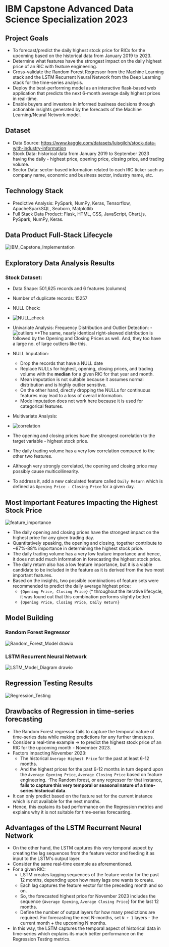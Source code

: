 # IBM Capstone Advanced Data Science Specialization 2023

## Project Goals

- To forecast/predict the daily highest stock price for RICs for the upcoming based on the historical data from January 2019 to 2023.
- Determine what features have the strongest impact on the daily highest price of an RIC with feature engineering.  
- Cross-validate the Random Forest Regressor from the Machine Learning stack and the LSTM Recurrent Neural Network from the Deep Learning stack for the time-series analysis.
- Deploy the best-performing model as an interactive flask-based web application that predicts the next 6-month average daily highest prices in real-time.
- Enable buyers and investors in informed business decisions through actionable insights generated by the forecasts of the Machine Learning/Neural Network model.


 ## Dataset 

 - Data Source: https://www.kaggle.com/datasets/luisgilch/stock-data-with-industry-information
 - Stock Data: historical data from January 2019 to September 2023 having the daily - highest price, opening price, closing price, and trading volume.  
 - Sector Data: sector-based information related to each RIC ticker such as company name, economic and business sector, industry name, etc.

## Technology Stack 

 - Predictive Analysis: PySpark, NumPy, Keras, Tensorflow, ApacheSparkSQL, Seaborn, Matplotlib 
 - Full Stack Data Product: Flask, HTML, CSS, JavaScript, Chart.js, PySpark, NumPy, Keras.  
     
## Data Product Full-Stack Lifecycle 

![IBM_Capstone_Implementation](https://github.com/pk9444/IBM_Capstone/assets/57378806/0440e104-32f6-432c-a7f1-d18bfff4e173)

## Exploratory Data Analysis Results  

### Stock Dataset: 

- Data Shape: 501,625 records and 6 features (columns)
  
- Number of duplicate records: 15257

- NULL Check:
- ![NULL_check](https://github.com/pk9444/IBM_Capstone/assets/57378806/97de5acc-6465-4580-898b-cd348ed0e052)

- Univariate Analysis: Frequency Distribution and Outlier Detection:
-![outliers](https://github.com/pk9444/IBM_Capstone/assets/57378806/314da5bc-8382-4120-bd25-9bc35a814302)
 **The same, nearly identical right-skewed distribution is followed by the Opening and Closing Prices as well. And, they too have a large no. of large outliers like this. 

- NULL Imputation:
  - Drop the records that have a NULL date
  - Replace NULLs for highest, opening, closing prices, and trading volume with the **median** for a given RIC for that year and month.
  - Mean imputation is not suitable because it assumes normal distribution and is highly outlier sensitive.
  - On the other hand, directly dropping the NULLs for continuous features may lead to a loss of overall information.
  - Mode imputation does not work here because it is used for categorical features.

- Multivariate Analysis:
- ![correlation](https://github.com/pk9444/IBM_Capstone/assets/57378806/62dd055a-3a3e-4614-bbbd-0ffe73020ba1)
- The opening and closing prices have the strongest correlation to the target variable - highest stock price.
- The daily trading volume has a very low correlation compared to the other two features.
- Although very strongly correlated, the opening and closing price may possibly cause multicollinearity.
- To address it, add a new calculated feature called `Daily Return` which is defined as `Opening Price - Closing Price` for a given day. 
 

## Most Important Features Impacting the Highest Stock Price

![feature_importance](https://github.com/pk9444/IBM_Capstone/assets/57378806/66cf58db-5165-4851-9f1d-52c91b26753f)

- The daily opening and closing prices have the strongest impact on the highest price for any given trading day.
- Quantitatively speaking, the opening and closing, together contribute to ~87%-88% importance in determining the highest stock price.
- The daily trading volume has a very low feature importance and hence, it does not add much information in forecasting the highest stock price.
- The daily return also has a low feature importance, but it is a viable candidate to be included in the feature as it is derived from the two most important features. 
- Based on the insights, two possible combinations of feature sets were recommended to predict the daily average highest price:
  - `{Opening Price, Closing Price}` (* throughout the iterative lifecycle, it was found out that this combination performs slightly better)
  - `{Opening Price, Closing Price, Daily Return}` 

## Model Building 

### Random Forest Regressor
![Random_Forest_Model drawio](https://github.com/pk9444/IBM_Capstone/assets/57378806/267b6a75-2b86-44f5-903e-c989943a17ac)


### LSTM Recurrent Neural Network 
![LSTM_Model_Diagram drawio](https://github.com/pk9444/IBM_Capstone/assets/57378806/02889886-5d70-4ad9-999f-69ef8eb3b727)

## Regression Testing Results 
![Regression_Testing](https://github.com/pk9444/IBM_Capstone/assets/57378806/41aa468f-72bd-4adf-bd52-4fa89fdaf366)

## Drawbacks of Regression in time-series forecasting 
- The Random Forest regressor fails to capture the temporal nature of time-series data while making predictions for any further timesteps.
- Consider a real-time example -> to predict the highest stock price of an RIC for the upcoming month - November 2023.
- Factors impacting November 2023:
  - The historical `Average Highest Price` for the past at least 6-12 months.
  - And the highest prices for the past 6-12 months in turn depend upon the `Average Opening Price`, `Average Closing Price` based on feature engineering. 
-The Random forest, or any regressor for that instance, **fails to capture this very temporal or seasonal nature of a time-series historical data**.
- It can only predict based on the feature set for the current instance which is not available for the next months.
- Hence, this explains its bad performance on the Regression metrics and explains why it is not suitable for time-series forecasting.

## Advantages of the LSTM Recurrent Neural Network  
- On the other hand, the LSTM captures this very temporal aspect by creating the lag sequences from the feature vector and feeding it as input to the LSTM's output layer. 
- Consider the same real-time example as aforementioned.
- For a given RIC:
  - LSTM creates lagging sequences of the feature vector for the past 12 months, depending upon how many lags one wants to create.
  - Each lag captures the feature vector for the preceding month and so on. 
  - So, the forecasted highest price for November 2023 includes the sequence {`Average Opening`, `Average Closing Price`} for the last 12 months.
  - Define the number of output layers for how many predictions are required. For forecasting the next N-months, set `N + 1` layers - the current month + the upcoming N months. 
- In this way, the LSTM captures the temporal aspect of historical data in time-series which explains its much better performance on the Regression Testing metrics. 
    







